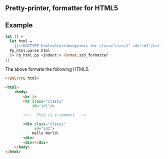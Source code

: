 ## Pretty-printer, formatter for HTML5

## Example
```ocaml 
let () =
  let html = 
    {|<!DOCTYPE html><html><body><br> <hr class="class1" id="id1"/><!-- This is a comment --> <div class="class1" id="id1">Hello World!       </div><div></div></body></html>|} in 
  Pp_html.parse html
  |> Pp_html.pp ~indent:4 Format.std_formatter
;;
```
The above formats the following HTML5.
```html
<!DOCTYPE html>

<html>
    <body>
        <br />
        <hr class="class1"
            id="id1"/>

        <!--  This is a comment  -->

        <div class="class1"
             id="id1">
            Hello World!
        <div>
        <div></div>
    </body>
</html>
```
